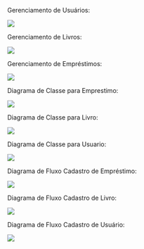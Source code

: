 Gerenciamento de Usuários:

<img src="./Dia/usugen.png">

Gerenciamento de Livros:

<img src="./Dia/genlivro.png">

Gerenciamento de Empréstimos:

<img src="./Dia/livrouso.png">

Diagrama de Classe para Emprestimo:

<img src="./Dia/emprecla.png">

Diagrama de Classe para Livro:

<img src="./Dia/livrocla.png">

Diagrama de Classe para Usuario:

<img src="./Dia/USERCLA.png">

Diagrama de Fluxo Cadastro de Empréstimo:

<img src="./Dia/cempflux.png">

Diagrama de Fluxo Cadastro de Livro:

<img src="./Dia/livroflux.png">

Diagrama de Fluxo Cadastro de Usuário:

<img src="./Dia/userflux.png">